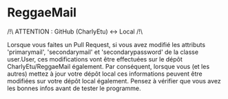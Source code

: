 ReggaeMail
==========

/!\ ATTENTION : GitHub (CharlyEtu) <-> Local /!\

  Lorsque vous faites un Pull Request, si vous avez modifié les attributs 'primarymail', 'secondarymail' et
'secondarypassword' de la classe user.User, ces modifications vont être effectuées sur le dépôt CharlyEtu/ReggaeMail également. Par conséquent, lorsque vous (et les autres) mettez à jour votre dépôt local ces informations peuvent être
modifiées sur votre dépôt local également. Pensez à vérifier que vous avez les bonnes infos avant de tester
le programme.
